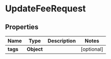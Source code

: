 

# UpdateFeeRequest


## Properties

| Name | Type | Description | Notes |
|------------ | ------------- | ------------- | -------------|
|**tags** | **Object** |  |  [optional] |



